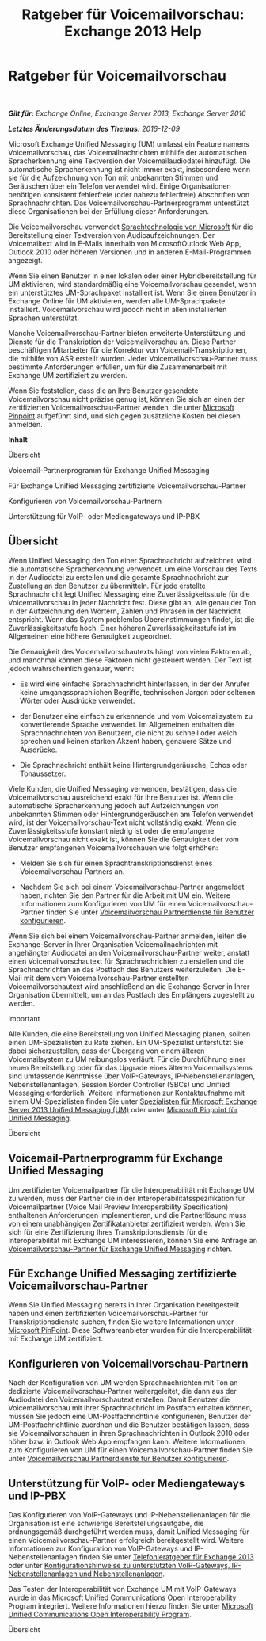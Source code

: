 ﻿---
title: 'Ratgeber für Voicemailvorschau: Exchange 2013 Help'
TOCTitle: Ratgeber für Voicemailvorschau
ms:assetid: 0957dd54-df6d-4b50-9db5-4757f548b899
ms:mtpsurl: https://technet.microsoft.com/de-de/library/Ee364730(v=EXCHG.150)
ms:contentKeyID: 51409263
ms.date: 04/24/2018
mtps_version: v=EXCHG.150
ms.translationtype: HT
---

# Ratgeber für Voicemailvorschau

 

_**Gilt für:** Exchange Online, Exchange Server 2013, Exchange Server 2016_

_**Letztes Änderungsdatum des Themas:** 2016-12-09_

Microsoft Exchange Unified Messaging (UM) umfasst ein Feature namens Voicemailvorschau, das Voicemailnachrichten mithilfe der automatischen Spracherkennung eine Textversion der Voicemailaudiodatei hinzufügt. Die automatische Spracherkennung ist nicht immer exakt, insbesondere wenn sie für die Aufzeichnung von Ton mit unbekannten Stimmen und Geräuschen über ein Telefon verwendet wird. Einige Organisationen benötigen konsistent fehlerfreie (oder nahezu fehlerfreie) Abschriften von Sprachnachrichten. Das Voicemailvorschau-Partnerprogramm unterstützt diese Organisationen bei der Erfüllung dieser Anforderungen.

Die Voicemailvorschau verwendet [Sprachtechnologie von Microsoft](http://go.microsoft.com/fwlink/p/?linkid=187348) für die Bereitstellung einer Textversion von Audioaufzeichnungen. Der Voicemailtext wird in E-Mails innerhalb von MicrosoftOutlook Web App, Outlook 2010 oder höheren Versionen und in anderen E-Mail-Programmen angezeigt.

Wenn Sie einen Benutzer in einer lokalen oder einer Hybridbereitstellung für UM aktivieren, wird standardmäßig eine Voicemailvorschau gesendet, wenn ein unterstütztes UM-Sprachpaket installiert ist. Wenn Sie einen Benutzer in Exchange Online für UM aktivieren, werden alle UM-Sprachpakete installiert. Voicemailvorschau wird jedoch nicht in allen installierten Sprachen unterstützt.

Manche Voicemailvorschau-Partner bieten erweiterte Unterstützung und Dienste für die Transkription der Voicemailvorschau an. Diese Partner beschäftigen Mitarbeiter für die Korrektur von Voicemail-Transkriptionen, die mithilfe von ASR erstellt wurden. Jeder Voicemailvorschau-Partner muss bestimmte Anforderungen erfüllen, um für die Zusammenarbeit mit Exchange UM zertifiziert zu werden.

Wenn Sie feststellen, dass die an Ihre Benutzer gesendete Voicemailvorschau nicht präzise genug ist, können Sie sich an einen der zertifizierten Voicemailvorschau-Partner wenden, die unter [Microsoft Pinpoint](https://go.microsoft.com/fwlink/p/?linkid=281966) aufgeführt sind, und sich gegen zusätzliche Kosten bei diesen anmelden.

**Inhalt**

Übersicht

Voicemail-Partnerprogramm für Exchange Unified Messaging

Für Exchange Unified Messaging zertifizierte Voicemailvorschau-Partner

Konfigurieren von Voicemailvorschau-Partnern

Unterstützung für VoIP- oder Mediengateways und IP-PBX

## Übersicht

Wenn Unified Messaging den Ton einer Sprachnachricht aufzeichnet, wird die automatische Spracherkennung verwendet, um eine Vorschau des Texts in der Audiodatei zu erstellen und die gesamte Sprachnachricht zur Zustellung an den Benutzer zu übermitteln. Für jede erstellte Sprachnachricht legt Unified Messaging eine Zuverlässigkeitsstufe für die Voicemailvorschau in jeder Nachricht fest. Diese gibt an, wie genau der Ton in der Aufzeichnung den Wörtern, Zahlen und Phrasen in der Nachricht entspricht. Wenn das System problemlos Übereinstimmungen findet, ist die Zuverlässigkeitsstufe hoch. Einer höheren Zuverlässigkeitsstufe ist im Allgemeinen eine höhere Genauigkeit zugeordnet.

Die Genauigkeit des Voicemailvorschautexts hängt von vielen Faktoren ab, und manchmal können diese Faktoren nicht gesteuert werden. Der Text ist jedoch wahrscheinlich genauer, wenn:

  - Es wird eine einfache Sprachnachricht hinterlassen, in der der Anrufer keine umgangssprachlichen Begriffe, technischen Jargon oder seltenen Wörter oder Ausdrücke verwendet.

  - der Benutzer eine einfach zu erkennende und vom Voicemailsystem zu konvertierende Sprache verwendet. Im Allgemeinen enthalten die Sprachnachrichten von Benutzern, die nicht zu schnell oder weich sprechen und keinen starken Akzent haben, genauere Sätze und Ausdrücke.

  - Die Sprachnachricht enthält keine Hintergrundgeräusche, Echos oder Tonaussetzer.

Viele Kunden, die Unified Messaging verwenden, bestätigen, dass die Voicemailvorschau ausreichend exakt für ihre Benutzer ist. Wenn die automatische Spracherkennung jedoch auf Aufzeichnungen von unbekannten Stimmen oder Hintergrundgeräuschen am Telefon verwendet wird, ist der Voicemailvorschau-Text nicht vollständig exakt. Wenn die Zuverlässigkeitsstufe konstant niedrig ist oder die empfangene Voicemailvorschau nicht exakt ist, können Sie die Genauigkeit der vom Benutzer empfangenen Voicemailvorschauen wie folgt erhöhen:

  - Melden Sie sich für einen Sprachtranskriptionsdienst eines Voicemailvorschau-Partners an.

  - Nachdem Sie sich bei einem Voicemailvorschau-Partner angemeldet haben, richten Sie den Partner für die Arbeit mit UM ein. Weitere Informationen zum Konfigurieren von UM für einen Voicemailvorschau-Partner finden Sie unter [Voicemailvorschau Partnerdienste für Benutzer konfigurieren](configure-voice-mail-preview-partner-services-for-users-exchange-2013-help.md).

Wenn Sie sich bei einem Voicemailvorschau-Partner anmelden, leiten die Exchange-Server in Ihrer Organisation Voicemailnachrichten mit angehängter Audiodatei an den Voicemailvorschau-Partner weiter, anstatt einen Voicemailvorschautext für Sprachnachrichten zu erstellen und die Sprachnachrichten an das Postfach des Benutzers weiterzuleiten. Die E-Mail mit dem vom Voicemailvorschau-Partner erstellten Voicemailvorschautext wird anschließend an die Exchange-Server in Ihrer Organisation übermittelt, um an das Postfach des Empfängers zugestellt zu werden.


> [!IMPORTANT]
> Alle Kunden, die eine Bereitstellung von Unified Messaging planen, sollten einen UM-Spezialisten zu Rate ziehen. Ein UM-Spezialist unterstützt Sie dabei sicherzustellen, dass der Übergang von einem älteren Voicemailsystem zu UM reibungslos verläuft. Für die Durchführung einer neuen Bereitstellung oder für das Upgrade eines älteren Voicemailsystems sind umfassende Kenntnisse über VoIP-Gateways, IP-Nebenstellenanlagen, Nebenstellenanlagen, Session Border Controller (SBCs) und Unified Messaging erforderlich. Weitere Informationen zur Kontaktaufnahme mit einem UM-Spezialisten finden Sie unter <A href="http://go.microsoft.com/fwlink/p/?linkid=262708">Spezialisten für Microsoft Exchange Server 2013 Unified Messaging (UM)</A> oder unter <A href="https://go.microsoft.com/fwlink/p/?linkid=261951">Microsoft Pinpoint für Unified Messaging</A>.



Übersicht

## Voicemail-Partnerprogramm für Exchange Unified Messaging

Um zertifizierter Voicemailpartner für die Interoperabilität mit Exchange UM zu werden, muss der Partner die in der Interoperabilitätsspezifikation für Voicemailpartner (Voice Mail Preview Interoperability Specification) enthaltenen Anforderungen implementieren, und die Partnerlösung muss von einem unabhängigen Zertifikatanbieter zertifiziert werden. Wenn Sie sich für eine Zertifizierung Ihres Transkriptionsdiensts für die Interoperabilität mit Exchange UM interessieren, können Sie eine Anfrage an [Voicemailvorschau-Partner für Exchange Unified Messaging](mailto:vmppp@microsoft.com) richten.

## Für Exchange Unified Messaging zertifizierte Voicemailvorschau-Partner

Wenn Sie Unified Messaging bereits in Ihrer Organisation bereitgestellt haben und einen zertifizierten Voicemailvorschau-Partner für Transkriptionsdienste suchen, finden Sie weitere Informationen unter [Microsoft PinPoint](https://go.microsoft.com/fwlink/p/?linkid=281966). Diese Softwareanbieter wurden für die Interoperabilität mit Exchange UM zertifiziert.

## Konfigurieren von Voicemailvorschau-Partnern

Nach der Konfiguration von UM werden Sprachnachrichten mit Ton an dedizierte Voicemailvorschau-Partner weitergeleitet, die dann aus der Audiodatei den Voicemailvorschautext erstellen. Damit Benutzer die Voicemailvorschau mit ihrer Sprachnachricht im Postfach erhalten können, müssen Sie jedoch eine UM-Postfachrichtlinie konfigurieren, Benutzer der UM-Postfachrichtlinie zuordnen und die Benutzer bestätigen lassen, dass sie Voicemailvorschauen in ihren Sprachnachrichten in Outlook 2010 oder höher bzw. in Outlook Web App empfangen kann. Weitere Informationen zum Konfigurieren von UM für einen Voicemailvorschau-Partner finden Sie unter [Voicemailvorschau Partnerdienste für Benutzer konfigurieren](configure-voice-mail-preview-partner-services-for-users-exchange-2013-help.md).

## Unterstützung für VoIP- oder Mediengateways und IP-PBX

Das Konfigurieren von VoIP-Gateways und IP-Nebenstellenanlagen für die Organisation ist eine schwierige Bereitstellungsaufgabe, die ordnungsgemäß durchgeführt werden muss, damit Unified Messaging für einen Voicemailvorschau-Partner erfolgreich bereitgestellt wird. Weitere Informationen zur Konfiguration von VoIP-Gateways und IP-Nebenstellenanlagen finden Sie unter [Telefonieratgeber für Exchange 2013](telephony-advisor-for-exchange-2013-exchange-2013-help.md) oder unter [Konfigurationshinweise zu unterstützten VoIP-Gateways, IP-Nebenstellenanlagen und Nebenstellenanlagen](configuration-notes-for-supported-voip-gateways-ip-pbxs-and-pbxs-exchange-2013-help.md).

Das Testen der Interoperabilität von Exchange UM mit VoIP-Gateways wurde in das Microsoft Unified Communications Open Interoperability Program integriert. Weitere Informationen hierzu finden Sie unter [Microsoft Unified Communications Open Interoperability Program](https://go.microsoft.com/fwlink/p/?linkid=132071).

Übersicht

